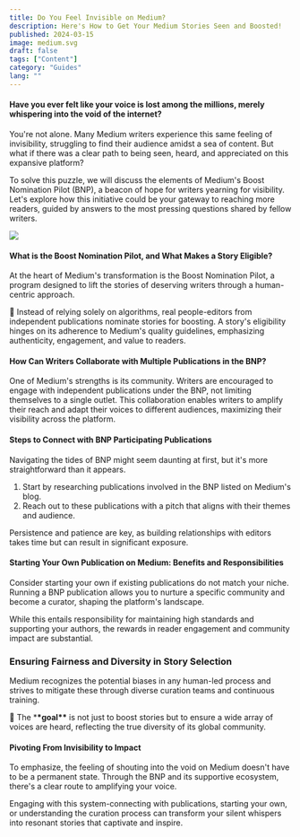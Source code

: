 ```yaml
---
title: Do You Feel Invisible on Medium?
description: Here's How to Get Your Medium Stories Seen and Boosted!
published: 2024-03-15
image: medium.svg
draft: false
tags: ["Content"]
category: "Guides"
lang: ""
---
```



#### Have you ever felt like your voice is lost among the millions, merely whispering into the void of the internet?

You're not alone. Many Medium writers experience this same feeling of invisibility, struggling to find their audience amidst a sea of content. But what if there was a clear path to being seen, heard, and appreciated on this expansive platform?


To solve this puzzle, we will discuss the elements of Medium's Boost Nomination Pilot (BNP), a beacon of hope for writers yearning for visibility. Let's explore how this initiative could be your gateway to reaching more readers, guided by answers to the most pressing questions shared by fellow writers.

![](https://cdn-static-1.medium.com/_/fp/icons/Medium-Avatar-500x500.svg)

#### What is the Boost Nomination Pilot, and What Makes a Story Eligible?

At the heart of Medium's transformation is the Boost Nomination Pilot, a program designed to lift the stories of deserving writers through a human-centric approach.

🔑 Instead of relying solely on algorithms, real people-editors from independent publications nominate stories for boosting. A story's eligibility hinges on its adherence to Medium's quality guidelines, emphasizing authenticity, engagement, and value to readers.

#### How Can Writers Collaborate with Multiple Publications in the BNP?

One of Medium's strengths is its community. Writers are encouraged to engage with independent publications under the BNP, not limiting themselves to a single outlet. This collaboration enables writers to amplify their reach and adapt their voices to different audiences, maximizing their visibility across the platform.

#### Steps to Connect with BNP Participating Publications

Navigating the tides of BNP might seem daunting at first, but it's more straightforward than it appears.

1. Start by researching publications involved in the BNP listed on Medium's blog.
2. Reach out to these publications with a pitch that aligns with their themes and audience.

Persistence and patience are key, as building relationships with editors takes time but can result in significant exposure.

#### Starting Your Own Publication on Medium: Benefits and Responsibilities

Consider starting your own if existing publications do not match your niche. Running a BNP publication allows you to nurture a specific community and become a curator, shaping the platform's landscape.

While this entails responsibility for maintaining high standards and supporting your authors, the rewards in reader engagement and community impact are substantial.

### Ensuring Fairness and Diversity in Story Selection

Medium recognizes the potential biases in any human-led process and strives to mitigate these through diverse curation teams and continuous training.

🥅 The \***\*goal\*\*** is not just to boost stories but to ensure a wide array of voices are heard, reflecting the true diversity of its global community.

#### Pivoting From Invisibility to Impact

To emphasize, the feeling of shouting into the void on Medium doesn't have to be a permanent state. Through the BNP and its supportive ecosystem, there's a clear route to amplifying your voice.

Engaging with this system-connecting with publications, starting your own, or understanding the curation process can transform your silent whispers into resonant stories that captivate and inspire.
